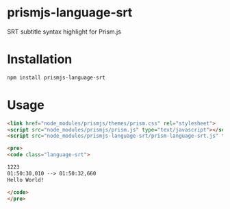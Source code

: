 # prismjs-language-srt

SRT subtitle syntax highlight for Prism.js


# Installation

```bash
npm install prismjs-language-srt
```


# Usage

```html
<link href="node_modules/prismjs/themes/prism.css" rel="stylesheet">
<script src="node_modules/prismjs/prism.js" type="text/javascript"></script>
<script src="node_modules/prismjs-language-srt/prism-language-srt.js" type="text/javascript"></script>
```

```html
<pre>
<code class="language-srt">

1223
01:50:30,010 --> 01:50:32,660
Hello World!

</code>
</pre>
```
